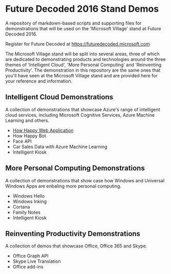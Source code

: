 # Future Decoded 2016 Stand Demos
A repository of markdown-based scripts and supporting files for demonstrations that will be used on the 'Microsoft Village' stand at Future Decoded 2016.

Register for Future Decoded at https://futuredecoded.microsoft.com

The Microsoft Village stand will be split into several areas, three of which are dedicated to demonstrating products and technologies around the three themes of 'Intelligent Cloud', 'More Personal Computing' and 'Reinventing Productivity'. The demonstration in this repository are the same ones that you'll have seen at the Microsoft Village stand and are provided here for your reference and information.

## Intelligent Cloud Demonstrations
A collection of demonstrations that showcase Azure's range of intelligent cloud services, including Microsoft Cognitive Services, Azure Machine Learning and others.
* [How Happy Web Application](https://github.com/dxuk/Future-Decoded-2016-Stand-Demos/blob/master/How%20Happy%20Web%20Application/How%20Happy%20Web%20Application%20-%20Demo%20Script.md)
* How Happy Bot
* Face API
* Car Sales Data with Azure Machine Learning
* Intelligent Kiosk

## More Personal Computing Demonstrations
A collection of demonstrations that show case how Windows and Universal Windows Apps are enbaling more personal computing.
* Windows Hello
* Windows Inking
* Cortana
* Family Notes
* Intelligent Kiosk

## Reinventing Productivity Demonstrations
A collection of demos that showcase Office, Office 365 and Skype.
* Office Graph API
* Skype Live Translation
* Office add-ins
